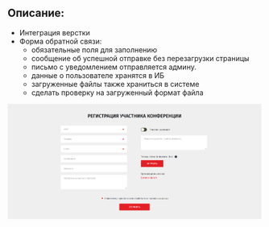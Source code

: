 ## Описание:
* Интеграция верстки
* Форма обратной связи:
	* обязательные поля для заполнению
	* сообщение об успешной отправке без перезагрузки страницы
	* письмо с уведомлением отправляется админу.
	* данные о пользователе хранятся в ИБ
	* загруженные файлы также храниться в системе
	* сделать проверку на загруженный формат файла

![](/README/form.png)
